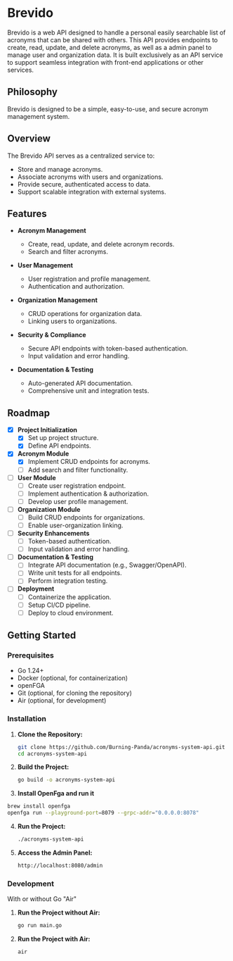 # Brevido

Brevido is a web API designed to handle a personal easily searchable list of acronyms that can be shared with others.
This API provides endpoints to create, read, update, and delete acronyms, as well as a admin panel to manage user and organization data.
It is built exclusively as an API service to support seamless integration with front-end applications or other services.

## Philosophy

Brevido is designed to be a simple, easy-to-use, and secure acronym management system.

## Overview

The Brevido API serves as a centralized service to:
- Store and manage acronyms.
- Associate acronyms with users and organizations.
- Provide secure, authenticated access to data.
- Support scalable integration with external systems.

## Features

- **Acronym Management**
  - Create, read, update, and delete acronym records.
  - Search and filter acronyms.
  
- **User Management**
  - User registration and profile management.
  - Authentication and authorization.
  
- **Organization Management**
  - CRUD operations for organization data.
  - Linking users to organizations.
  
- **Security & Compliance**
  - Secure API endpoints with token-based authentication.
  - Input validation and error handling.

- **Documentation & Testing**
  - Auto-generated API documentation.
  - Comprehensive unit and integration tests.

## Roadmap

- [x] **Project Initialization**
  - [x] Set up project structure.
  - [x] Define API endpoints.
  
- [x] **Acronym Module**
  - [x] Implement CRUD endpoints for acronyms.
  - [ ] Add search and filter functionality.
  
- [ ] **User Module**
  - [ ] Create user registration endpoint.
  - [ ] Implement authentication & authorization.
  - [ ] Develop user profile management.
  
- [ ] **Organization Module**
  - [ ] Build CRUD endpoints for organizations.
  - [ ] Enable user-organization linking.
  
- [ ] **Security Enhancements**
  - [ ] Token-based authentication.
  - [ ] Input validation and error handling.
  
- [ ] **Documentation & Testing**
  - [ ] Integrate API documentation (e.g., Swagger/OpenAPI).
  - [ ] Write unit tests for all endpoints.
  - [ ] Perform integration testing.
  
- [ ] **Deployment**
  - [ ] Containerize the application.
  - [ ] Setup CI/CD pipeline.
  - [ ] Deploy to cloud environment.

## Getting Started

### Prerequisites

- Go 1.24+
- Docker (optional, for containerization)
- openFGA
- Git (optional, for cloning the repository)
- Air (optional, for development)

### Installation

1. **Clone the Repository:**
   ```bash
   git clone https://github.com/Burning-Panda/acronyms-system-api.git
   cd acronyms-system-api
   ```

2. **Build the Project:**
   ```bash
   go build -o acronyms-system-api
   ```

3. **Install OpenFga and run it**
  ```bash
  brew install openfga
  openfga run --playground-port=8079 --grpc-addr="0.0.0.0:8078"
  ```

4. **Run the Project:**
   ```bash
   ./acronyms-system-api
   ```

5. **Access the Admin Panel:**
   ```bash
   http://localhost:8080/admin
   ```

### Development

With or without Go "Air"

1. **Run the Project without Air:**
   ```bash
   go run main.go
   ```

2. **Run the Project with Air:**
   ```bash
   air
   ```



